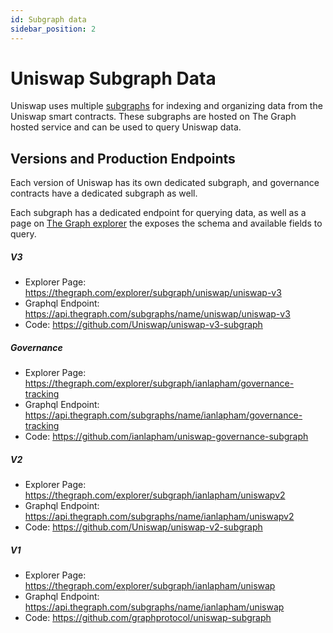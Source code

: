 ```yaml
---
id: Subgraph data
sidebar_position: 2
---
```


# Uniswap Subgraph Data

Uniswap uses multiple [subgraphs](https://thegraph.com/docs/about/introduction#what-the-graph-is) for indexing and organizing data from the Uniswap smart contracts. 
These subgraphs are hosted on The Graph hosted service and can be used to query Uniswap data. 

## Versions and Production Endpoints  

Each version of Uniswap has its own dedicated subgraph, and governance contracts have a dedicated subgraph as well.  

Each subgraph has a dedicated endpoint for querying data, as well as a page on [The Graph explorer](https://thegraph.com/explorer/) the exposes the schema and available fields to query. 

##### V3
- Explorer Page: https://thegraph.com/explorer/subgraph/uniswap/uniswap-v3
- Graphql Endpoint: https://api.thegraph.com/subgraphs/name/uniswap/uniswap-v3
- Code: https://github.com/Uniswap/uniswap-v3-subgraph

##### Governance 
- Explorer Page: https://thegraph.com/explorer/subgraph/ianlapham/governance-tracking
- Graphql Endpoint: https://api.thegraph.com/subgraphs/name/ianlapham/governance-tracking
- Code: https://github.com/ianlapham/uniswap-governance-subgraph

##### V2
- Explorer Page: https://thegraph.com/explorer/subgraph/ianlapham/uniswapv2
- Graphql Endpoint: https://api.thegraph.com/subgraphs/name/ianlapham/uniswapv2
- Code: https://github.com/Uniswap/uniswap-v2-subgraph

##### V1
- Explorer Page: https://thegraph.com/explorer/subgraph/ianlapham/uniswap
- Graphql Endpoint: https://api.thegraph.com/subgraphs/name/ianlapham/uniswap
- Code: https://github.com/graphprotocol/uniswap-subgraph



